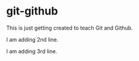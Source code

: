 # git-github

This is just getting created to teach Git and Github.

I am adding 2nd line.

I am adding 3rd line.
